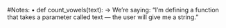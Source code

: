 #Notes:
•	def count_vowels(text):  ->  We’re saying:
“I’m defining a function that takes a parameter called text — the user will give me a string.”